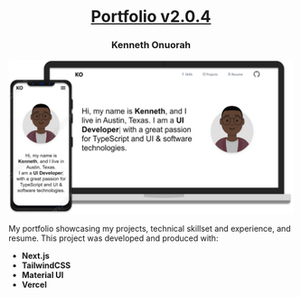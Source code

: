 <h1 align="center"><a href="https://kennethonuorah.vercel.app">Portfolio v2.0.4</a></h1>
<h3 align="center">Kenneth Onuorah</h3>
<p align="center">
  <img src="images/cross_platform.svg" width="700">
</p>
<p>My portfolio showcasing my projects, technical skillset and experience, and resume. This project was developed and produced with:</p>
<ul>
  <li><strong>Next.js</strong></li>
  <li><strong>TailwindCSS</strong></li>
  <li><strong>Material UI</strong></li>
  <li><strong>Vercel</strong></li>
</ul>
